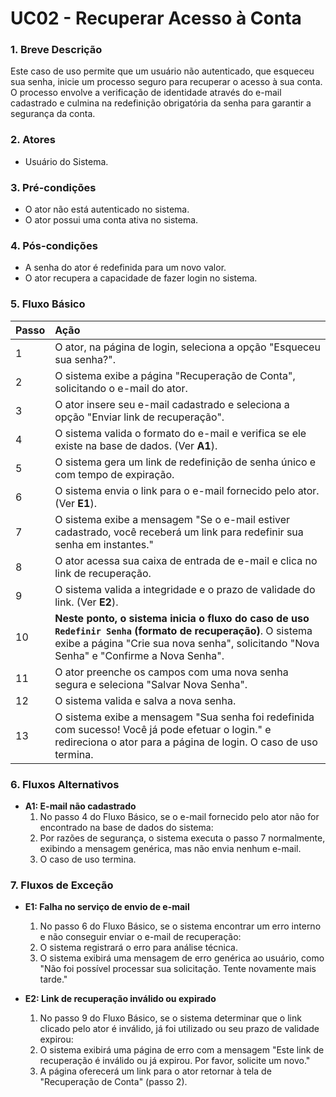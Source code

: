 # UC02 - Recuperar Acesso à Conta

### 1. Breve Descrição

Este caso de uso permite que um usuário não autenticado, que esqueceu sua senha, inicie um processo seguro para recuperar o acesso à sua conta. O processo envolve a verificação de identidade através do e-mail cadastrado e culmina na redefinição obrigatória da senha para garantir a segurança da conta.

### 2. Atores

- Usuário do Sistema.

### 3. Pré-condições

- O ator não está autenticado no sistema.
- O ator possui uma conta ativa no sistema.

### 4. Pós-condições

- A senha do ator é redefinida para um novo valor.
- O ator recupera a capacidade de fazer login no sistema.

### 5. Fluxo Básico

| Passo | Ação |
| :--- | :--- |
| 1 | O ator, na página de login, seleciona a opção "Esqueceu sua senha?". |
| 2 | O sistema exibe a página "Recuperação de Conta", solicitando o e-mail do ator. |
| 3 | O ator insere seu e-mail cadastrado e seleciona a opção "Enviar link de recuperação". |
| 4 | O sistema valida o formato do e-mail e verifica se ele existe na base de dados. (Ver **A1**). |
| 5 | O sistema gera um link de redefinição de senha único e com tempo de expiração. |
| 6 | O sistema envia o link para o e-mail fornecido pelo ator. (Ver **E1**). |
| 7 | O sistema exibe a mensagem "Se o e-mail estiver cadastrado, você receberá um link para redefinir sua senha em instantes." |
| 8 | O ator acessa sua caixa de entrada de e-mail e clica no link de recuperação. |
| 9 | O sistema valida a integridade e o prazo de validade do link. (Ver **E2**). |
| 10 | **Neste ponto, o sistema inicia o fluxo do caso de uso `Redefinir Senha` (formato de recuperação)**. O sistema exibe a página "Crie sua nova senha", solicitando "Nova Senha" e "Confirme a Nova Senha". |
| 11 | O ator preenche os campos com uma nova senha segura e seleciona "Salvar Nova Senha". |
| 12 | O sistema valida e salva a nova senha. |
| 13 | O sistema exibe a mensagem "Sua senha foi redefinida com sucesso! Você já pode efetuar o login." e redireciona o ator para a página de login. O caso de uso termina. |

### 6. Fluxos Alternativos

- **A1: E-mail não cadastrado**
    1.  No passo 4 do Fluxo Básico, se o e-mail fornecido pelo ator não for encontrado na base de dados do sistema:
    2.  Por razões de segurança, o sistema executa o passo 7 normalmente, exibindo a mensagem genérica, mas não envia nenhum e-mail.
    3.  O caso de uso termina.

### 7. Fluxos de Exceção

- **E1: Falha no serviço de envio de e-mail**
    1.  No passo 6 do Fluxo Básico, se o sistema encontrar um erro interno e não conseguir enviar o e-mail de recuperação:
    2.  O sistema registrará o erro para análise técnica.
    3.  O sistema exibirá uma mensagem de erro genérica ao usuário, como "Não foi possível processar sua solicitação. Tente novamente mais tarde."

- **E2: Link de recuperação inválido ou expirado**
    1.  No passo 9 do Fluxo Básico, se o sistema determinar que o link clicado pelo ator é inválido, já foi utilizado ou seu prazo de validade expirou:
    2.  O sistema exibirá uma página de erro com a mensagem "Este link de recuperação é inválido ou já expirou. Por favor, solicite um novo."
    3.  A página oferecerá um link para o ator retornar à tela de "Recuperação de Conta" (passo 2).
